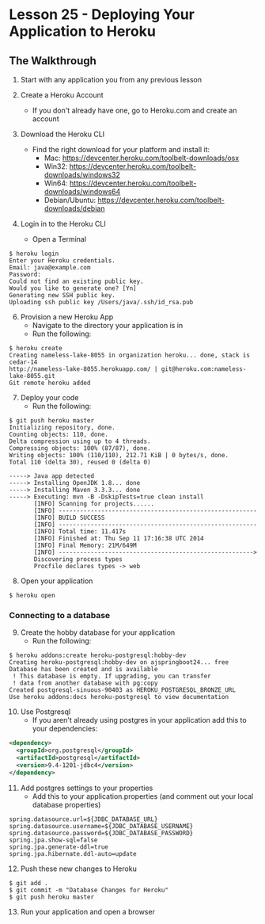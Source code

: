 # Lesson 25 - Deploying Your Application to Heroku 
## The Walkthrough 

1. Start with any application you from any previous lesson 

2. Create a Heroku Account
    * If you don't already have one, go to Heroku.com and create an account

3. Download the Heroku CLI 
    * Find the right download for your platform and install it:
      * Mac: https://devcenter.heroku.com/toolbelt-downloads/osx
      * Win32: https://devcenter.heroku.com/toolbelt-downloads/windows32
      * Win64: https://devcenter.heroku.com/toolbelt-downloads/windows64
      * Debian/Ubuntu: https://devcenter.heroku.com/toolbelt-downloads/debian
    
4. Login in to the Heroku CLI
    * Open a Terminal
```ShellSession
$ heroku login
Enter your Heroku credentials.
Email: java@example.com
Password:
Could not find an existing public key.
Would you like to generate one? [Yn]
Generating new SSH public key.
Uploading ssh public key /Users/java/.ssh/id_rsa.pub
```
    
6. Provision a new Heroku App
	* Navigate to the directory your application is in
	* Run the following:
```ShellSession
$ heroku create
Creating nameless-lake-8055 in organization heroku... done, stack is cedar-14
http://nameless-lake-8055.herokuapp.com/ | git@heroku.com:nameless-lake-8055.git
Git remote heroku added
```
	
7. Deploy your code
	* Run the following:
```ShellSession
$ git push heroku master
Initializing repository, done.
Counting objects: 110, done.
Delta compression using up to 4 threads.
Compressing objects: 100% (87/87), done.
Writing objects: 100% (110/110), 212.71 KiB | 0 bytes/s, done.
Total 110 (delta 30), reused 0 (delta 0)

-----> Java app detected
-----> Installing OpenJDK 1.8... done
-----> Installing Maven 3.3.3... done
-----> Executing: mvn -B -DskipTests=true clean install
       [INFO] Scanning for projects......
       [INFO] --------------------------------------------------------
       [INFO] BUILD SUCCESS
       [INFO] --------------------------------------------------------
       [INFO] Total time: 11.417s
       [INFO] Finished at: Thu Sep 11 17:16:38 UTC 2014
       [INFO] Final Memory: 21M/649M
       [INFO] -------------------------------------------------------> 
       Discovering process types
       Procfile declares types -> web
```
	
8. Open your application	
```ShellSession
$ heroku open
```	

### Connecting to a database

9. Create the hobby database for your application
	* Run the following:
```ShellSession
$ heroku addons:create heroku-postgresql:hobby-dev
Creating heroku-postgresql:hobby-dev on ajspringboot24... free
Database has been created and is available
 ! This database is empty. If upgrading, you can transfer
 ! data from another database with pg:copy
Created postgresql-sinuous-90403 as HEROKU_POSTGRESQL_BRONZE_URL
Use heroku addons:docs heroku-postgresql to view documentation
```

10. Use Postgresql
	* If you aren't already using postgres in your application add this to your dependencies:
```xml
<dependency>
  <groupId>org.postgresql</groupId>
  <artifactId>postgresql</artifactId>
  <version>9.4-1201-jdbc4</version>
</dependency>
```

11. Add postgres settings to your properties
	* Add this to your application.properties (and comment out your local database properties)
```text
spring.datasource.url=${JDBC_DATABASE_URL}
spring.datasource.username=${JDBC_DATABASE_USERNAME}
spring.datasource.password=${JDBC_DATABASE_PASSWORD}
spring.jpa.show-sql=false
spring.jpa.generate-ddl=true
spring.jpa.hibernate.ddl-auto=update
```

12. Push these new changes to Heroku
```text
$ git add .
$ git commit -m "Database Changes for Heroku"
$ git push heroku master
```

13. Run your application and open a browser
